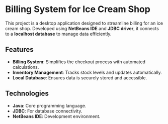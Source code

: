 # Billing System for Ice Cream Shop

This project is a desktop application designed to streamline billing for an ice cream shop. Developed using **NetBeans IDE** and **JDBC driver**, it connects to a **localhost database** to manage data efficiently.

## Features
- **Billing System**: Simplifies the checkout process with automated calculations.
- **Inventory Management**: Tracks stock levels and updates automatically.
- **Local Database**: Ensures data is securely stored and accessible.

## Technologies
- **Java**: Core programming language.
- **JDBC**: For database connectivity.
- **NetBeans IDE**: Development environment.
